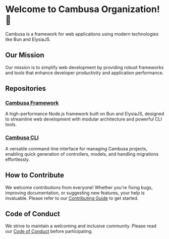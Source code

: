 
# Welcome to Cambusa Organization! 🚀

Cambusa is a framework for web applications using modern technologies like Bun and ElysiaJS.

## Our Mission

Our mission is to simplify web development by providing robust frameworks and tools that enhance developer productivity and application performance.

## Repositories

### [Cambusa Framework](https://github.com/cambusaHQ/core)
A high-performance Node.js framework built on Bun and ElysiaJS, designed to streamline web development with modular architecture and powerful CLI tools.

### [Cambusa CLI](https://github.com/cambusaHQ/cambusa-cli)
A versatile command-line interface for managing Cambusa projects, enabling quick generation of controllers, models, and handling migrations effortlessly.

## How to Contribute

We welcome contributions from everyone! Whether you're fixing bugs, improving documentation, or suggesting new features, your help is invaluable. Please refer to our [Contributing Guide](https://github.com/cambusaHQ/core/blob/main/CONTRIBUTING.md) to get started.

## Code of Conduct

We strive to maintain a welcoming and inclusive community. Please read our [Code of Conduct](https://github.com/cambusaHQ/core/blob/main/CODE_OF_CONDUCT.md) before participating.
